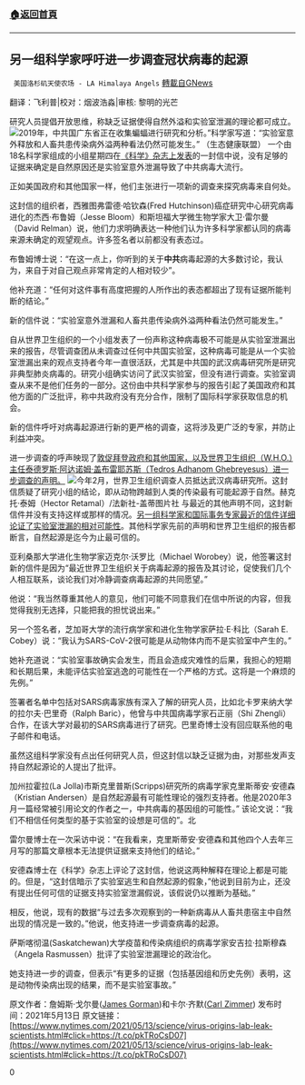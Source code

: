 ###  [:house:返回首頁](https://github.com/ourhimalayas/txt)
---

## 另一组科学家呼吁进一步调查冠状病毒的起源
` 美国洛杉矶天使农场 - LA Himalaya Angels` [轉載自GNews](https://gnews.org/zh-hans/1255313/)

翻译：飞利普|校对：烟波浩淼|审核: 黎明的光芒

研究人员提倡开放思维，称缺乏证据使得自然外溢和实验室泄漏的理论都可成立。
![]()![](https://gnews-media-offload.s3.amazonaws.com/wp-content/uploads/2021/05/18211234/Picture1-103.png)2019年，中共国广东省正在收集蝙蝠进行研究和分析。”科学家写道：“实验室意外释放和人畜共患传染病外溢两种看法仍然可能发生。” （生态健康联盟）
一个由18名科学家组成的小组星期四在[《科学》杂志上发表](https://science.sciencemag.org/content/372/6543/694.1)的一封信中说，没有足够的证据来确定是自然原因还是实验室意外泄漏导致了中共病毒大流行。

正如美国政府和其他国家一样，他们主张进行一项新的调查来探究病毒来自何处。

这封信的组织者，西雅图弗雷德·哈钦森(Fred Hutchinson)癌症研究中心研究病毒进化的杰西·布鲁姆（Jesse Bloom）和斯坦福大学微生物学家大卫·雷尔曼（David Relman）说，他们力求明确表达一种他们认为许多科学家都认同的病毒来源未确定的观望观点。许多签名者以前都没有表态过。

布鲁姆博士说：“在这一点上，你听到的关于**中共**病毒起源的大多数讨论，我认为，来自于对自己观点非常肯定的人相对较少”。

他补充道：“任何对这件事有高度把握的人所作出的表态都超出了现有证据所能判断的结论。”

新的信件说：“实验室意外泄漏和人畜共患传染病外溢两种看法仍然可能发生。”

自从世界卫生组织的一个小组发表了一份声称这种病毒极不可能是从实验室泄漏出来的报告，尽管调查团从未调查过任何中共国实验室，这种病毒可能是从一个实验室泄漏出来的观点支持者今年一直很活跃，尤其是中共国的武汉病毒研究所是研究非典型肺炎病毒的。研究小组确实访问了武汉实验室，但没有进行调查。实验室调查从来不是他们任务的一部分。这份由中共科学家参与的报告引起了美国政府和其他方面的广泛批评，称中共政府没有充分合作，限制了国际科学家获取信息的机会。

新的信件呼吁对病毒起源进行新的更严格的调查，这将涉及更广泛的专家，并防止利益冲突。

进一步调查的呼声映现了[敦促拜登政府和其他国家，以及世界卫生组织（W.H.O.）主任泰德罗斯·阿达诺姆·盖布雷耶苏斯（Tedros Adhanom Ghebreyesus）进一步调查的声明。](https://www.nytimes.com/2021/03/30/world/white-house-who-china.html)
![]()![](https://gnews-media-offload.s3.amazonaws.com/wp-content/uploads/2021/05/18211259/Picture2-27.png)今年2月，世界卫生组织调查人员抵达武汉病毒研究所。这封信质疑了研究小组的结论，即从动物跨越到人类的传染最有可能起源于自然。赫克托·泰姆（Hector Retamal）/法新社-盖蒂图片社
与最近的其他声明不同，这封新信件并没有支持这样或那样的情况。[另一组科学家和国际事务专家最近的信件详细论证了实验室泄漏的相对可能性](https://www.nytimes.com/2021/04/07/health/coronavirus-lab-leak-who.html)。其他科学家先前的声明和世界卫生组织的报告都断言，自然起源是迄今为止最可信的。

亚利桑那大学进化生物学家迈克尔·沃罗比（Michael Worobey）说，他签署这封新的信件是因为“最近世界卫生组织关于病毒起源的报告及其讨论，促使我们几个人相互联系，谈论我们对冷静调查病毒起源的共同愿望。”

他说：“我当然尊重其他人的意见，他们可能不同意我们在信中所说的内容，但我觉得我别无选择，只能把我的担忧说出来。”

另一个签名者，芝加哥大学的流行病学家和进化生物学家萨拉·E·科比（Sarah E. Cobey）说：“我认为SARS-CoV-2很可能是从动物体内而不是实验室中产生的。”

她补充道说：“实验室事故确实会发生，而且会造成灾难性的后果，我担心的短期和长期后果，未能评估实验室逃逸的可能性在一个严格的方式。这将是一个麻烦的先例。”

签署者名单中包括对SARS病毒家族有深入了解的研究人员，比如北卡罗来纳大学的拉尔夫·巴里奇（Ralph Baric），他曾与中共国病毒学家石正丽（Shi Zhengli）合作，在该大学对最初的SARS病毒进行了研究。巴里奇博士没有回应联系他的电子邮件和电话。

虽然这组科学家没有点出任何研究人员，但这封信以缺乏证据为由，对那些发声支持自然起源论的人提出了批评。

加州拉霍拉(La Jolla)市斯克里普斯(Scripps)研究所的病毒学家克里斯蒂安·安德森（Kristian Andersen）是自然起源最有可能性理论的强烈支持者。他是2020年3月一篇经常被引用论文的作者之一，中共病毒的基因组的可能性。” 该论文说：“我们不相信任何类型的基于实验室的设想是可信的”。北

雷尔曼博士在一次采访中说：“在我看来，克里斯蒂安·安德森和其他四个人去年三月写的那篇文章根本无法提供证据来支持他们的结论。”

安德森博士在《科学》杂志上评论了这封信，他说这两种解释在理论上都是可能的。但是，“这封信暗示了实验室逃生和自然起源的假象，”他说到目前为止，还没有提出任何可信的证据支持实验室泄漏假说，该假说仍以推断为基础。”

相反，他说，现有的数据“与过去多次观察到的一种新病毒从人畜共患宿主中自然出现的情况是一致的。”他说，他支持进一步调查病毒的起源。

萨斯喀彻温(Saskatchewan)大学疫苗和传染病组织的病毒学家安吉拉·拉斯穆森（Angela Rasmussen）批评了实验室泄漏理论的政治化。

她支持进一步的调查，但表示“有更多的证据（包括基因组和历史先例）表明，这是动物传染病出现的结果，而不是实验室事故。”

原文作者：詹姆斯·戈尔曼([James Gorman](https://www.nytimes.com/by/james-gorman))和卡尔·齐默([Carl Zimmer](https://www.nytimes.com/by/carl-zimmer))
发布时间：2021年5月13日
原文链接：[https://www.nytimes.com/2021/05/13/science/virus-origins-lab-leak-scientists.html#click=https://t.co/pkTRoCsD07](https://www.nytimes.com/2021/05/13/science/virus-origins-lab-leak-scientists.html#click=https://t.co/pkTRoCsD07)

0
